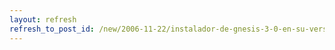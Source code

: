 ```yaml
---
layout: refresh
refresh_to_post_id: /new/2006-11-22/instalador-de-gnesis-3-0-en-su-versin-0-0-1-alfa-beta-gamma-archi-experimental
---
```

